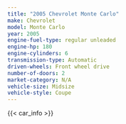 ```yaml
---
title: "2005 Chevrolet Monte Carlo"
make: Chevrolet
model: Monte Carlo
year: 2005
engine-fuel-type: regular unleaded
engine-hp: 180
engine-cylinders: 6
transmission-type: Automatic
driven-wheels: Front wheel drive
number-of-doors: 2
market-category: N/A
vehicle-size: Midsize
vehicle-style: Coupe
---
```


{{< car_info >}}
